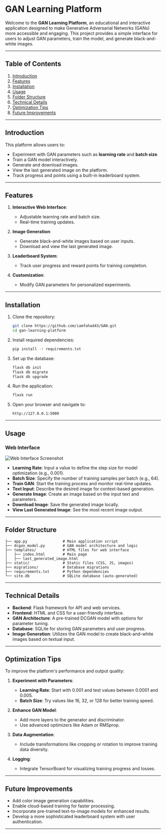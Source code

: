 # GAN Learning Platform

Welcome to the **GAN Learning Platform**, an educational and interactive application designed to make Generative Adversarial Networks (GANs) more accessible and engaging. This project provides a simple interface for users to adjust GAN parameters, train the model, and generate black-and-white images.

---

## Table of Contents

1. [Introduction](#introduction)
2. [Features](#features)
3. [Installation](#installation)
4. [Usage](#usage)
5. [Folder Structure](#folder-structure)
6. [Technical Details](#technical-details)
7. [Optimization Tips](#optimization-tips)
8. [Future Improvements](#future-improvements)

---

## Introduction

This platform allows users to:
- Experiment with GAN parameters such as **learning rate** and **batch size**.
- Train a GAN model interactively.
- Generate and download images.
- View the last generated image on the platform.
- Track progress and points using a built-in leaderboard system.

---

## Features

1. **Interactive Web Interface**:
   - Adjustable learning rate and batch size.
   - Real-time training updates.

2. **Image Generation**:
   - Generate black-and-white images based on user inputs.
   - Download and view the last generated image.

3. **Leaderboard System**:
   - Track user progress and reward points for training completion.

4. **Customization**:
   - Modify GAN parameters for personalized experiments.

---

## Installation

1. Clone the repository:
   ```bash
   git clone https://github.com/iamfahad43/GAN.git
   cd gan-learning-platform
   ```

2. Install required dependencies:
   ```bash
   pip install -r requirements.txt
   ```

3. Set up the database:
   ```bash
   flask db init
   flask db migrate
   flask db upgrade
   ```

4. Run the application:
   ```bash
   flask run
   ```

5. Open your browser and navigate to:
   ```
   http://127.0.0.1:5000
   ```

---

## Usage

### Web Interface

![Web Interface Screenshot](GAN.png)

- **Learning Rate**: Input a value to define the step size for model optimization (e.g., 0.001).
- **Batch Size**: Specify the number of training samples per batch (e.g., 64).
- **Train GAN**: Start the training process and monitor real-time updates.
- **Text Input**: Describe the desired image for context-based generation.
- **Generate Image**: Create an image based on the input text and parameters.
- **Download Image**: Save the generated image locally.
- **View Last Generated Image**: See the most recent image output.

---

## Folder Structure

```
├── app.py                # Main application script
├── dcgan_model.py        # GAN model architecture and logic
├── templates/            # HTML files for web interface
│   ├── index.html        # Main page
│   ├── last_generated_image.html
├── static/               # Static files (CSS, JS, images)
├── migrations/           # Database migrations
├── requirements.txt      # Python dependencies
└── site.db               # SQLite database (auto-generated)
```

---

## Technical Details

- **Backend**: Flask framework for API and web services.
- **Frontend**: HTML and CSS for a user-friendly interface.
- **GAN Architecture**: A pre-trained DCGAN model with options for parameter tuning.
- **Database**: SQLite for storing GAN parameters and user progress.
- **Image Generation**: Utilizes the GAN model to create black-and-white images based on textual input.

---

## Optimization Tips

To improve the platform's performance and output quality:

1. **Experiment with Parameters**:
   - **Learning Rate**: Start with 0.001 and test values between 0.0001 and 0.005.
   - **Batch Size**: Try values like 16, 32, or 128 for better training speed.

2. **Enhance GAN Model**:
   - Add more layers to the generator and discriminator.
   - Use advanced optimizers like Adam or RMSprop.

3. **Data Augmentation**:
   - Include transformations like cropping or rotation to improve training data diversity.

4. **Logging**:
   - Integrate TensorBoard for visualizing training progress and losses.

---

## Future Improvements

- Add color image generation capabilities.
- Enable cloud-based training for faster processing.
- Incorporate pre-trained text-to-image models for enhanced results.
- Develop a more sophisticated leaderboard system with user authentication.

---

